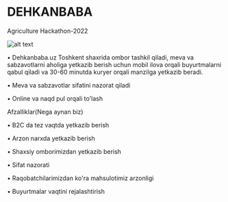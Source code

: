 # DEHKANBABA
Agriculture Hackathon-2022

![alt text](logo.png)

•	Dehkanbaba.uz Toshkent shaxrida ombor tashkil qiladi, meva va sabzavotlarni aholiga yetkazib berish uchun mobil ilova orqali buyurtmalarni qabul qiladi va 30-60 minutda kuryer orqali manzilga yetkazib beradi.

•	Meva va sabzavotlar sifatini nazorat qiladi

•	Online va naqd pul orqali to'lash

 Afzalliklar(Nega aynan biz)
                    
• B2C da tez vaqtda yetkazib berish

•	Arzon narxda yetkazib berish

•	Shaxsiy omborimizdan yetkazib berish

•	Sifat nazorati

•	Raqobatchilarimizdan ko'ra mahsulotimiz arzonligi

•	Buyurtmalar vaqtini rejalashtirish
